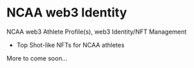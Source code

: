 # NCAA web3 Identity

NCAA web3 Athlete Profile(s), web3 Identity/NFT Management

- Top Shot-like NFTs for NCAA athletes

More to come soon...
